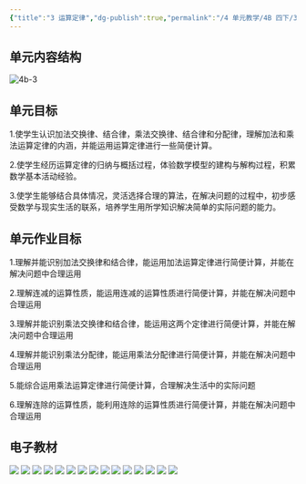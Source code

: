 ```yaml
---
{"title":"3 运算定律","dg-publish":true,"permalink":"/4 单元教学/4B 四下/3 运算定律/","dgPassFrontmatter":true,"noteIcon":""}
---
```



## 单元内容结构

![4b-3](https://r2.edui123.com/2023/04/4b-3.png)

## 单元目标

1.使学生认识加法交换律、结合律，乘法交换律、结合律和分配律，理解加法和乘法运算定律的内涵，并能运用运算定律进行一些简便计算。

2.使学生经历运算定律的归纳与概括过程，体验数学模型的建构与解构过程，积累数学基本活动经验。

3.使学生能够结合具体情况，灵活选择合理的算法，在解决问题的过程中，初步感受数学与现实生活的联系，培养学生用所学知识解决简单的实际问题的能力。

## 单元作业目标

1.理解并能识别加法交换律和结合律，能运用加法运算定律进行简便计算，并能在解决问题中合理运用

2.理解连减的运算性质，能运用连减的运算性质进行简便计算，并能在解决问题中合理运用

3.理解并能识别乘法交换律和结合律，能运用这两个定律进行简便计算，并能在解决问题中合理运用

4.理解并能识别乘法分配律，能运用乘法分配律进行简便计算，并能在解决问题中合理运用

5.能综合运用乘法运算定律进行简便计算，合理解决生活中的实际问题

6.理解连除的运算性质，能利用连除的运算性质进行简便计算，并能在解决问题中合理运用

## 电子教材


<p class="grid-4">
	<img loading="lazy" decoding="async" src="https://book.pep.com.cn/1221001402131/files/mobile/23.jpg">
	<img loading="lazy" decoding="async" src="https://book.pep.com.cn/1221001402131/files/mobile/24.jpg">
	<img loading="lazy" decoding="async" src="https://book.pep.com.cn/1221001402131/files/mobile/25.jpg">
	<img loading="lazy" decoding="async" src="https://book.pep.com.cn/1221001402131/files/mobile/26.jpg">
	<img loading="lazy" decoding="async" src="https://book.pep.com.cn/1221001402131/files/mobile/27.jpg">
	<img loading="lazy" decoding="async" src="https://book.pep.com.cn/1221001402131/files/mobile/28.jpg">
	<img loading="lazy" decoding="async" src="https://book.pep.com.cn/1221001402131/files/mobile/29.jpg">
	<img loading="lazy" decoding="async" src="https://book.pep.com.cn/1221001402131/files/mobile/30.jpg">
	<img loading="lazy" decoding="async" src="https://book.pep.com.cn/1221001402131/files/mobile/31.jpg">
	<img loading="lazy" decoding="async" src="https://book.pep.com.cn/1221001402131/files/mobile/32.jpg">
	<img loading="lazy" decoding="async" src="https://book.pep.com.cn/1221001402131/files/mobile/33.jpg">
	<img loading="lazy" decoding="async" src="https://book.pep.com.cn/1221001402131/files/mobile/34.jpg">
	<img loading="lazy" decoding="async" src="https://book.pep.com.cn/1221001402131/files/mobile/35.jpg">
	<img loading="lazy" decoding="async" src="https://book.pep.com.cn/1221001402131/files/mobile/36.jpg">
	<img loading="lazy" decoding="async" src="https://book.pep.com.cn/1221001402131/files/mobile/37.jpg">
</p>